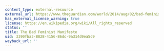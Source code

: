 ```yaml
---
content_type: external-resource
external_url: https://www.theguardian.com/world/2014/aug/02/bad-feminist-roxane-gay-extract
has_external_license_warning: true
license: https://en.wikipedia.org/wiki/All_rights_reserved
status: ''
title: The Bad Feminist Manifesto
uid: 3390fba3-8828-4156-86dc-9a314d9ea5c9
wayback_url: ''
---
```

